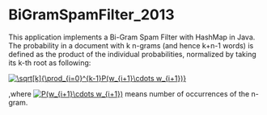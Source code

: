 # BiGramSpamFilter_2013
This application implements a Bi-Gram Spam Filter with HashMap in Java.</br>
The probability in a document with k n-grams (and hence k+n-1 words) is defined as the product of the individual probabilities, normalized by taking its k-th root as following: </br>

<a href="https://www.codecogs.com/eqnedit.php?latex=\sqrt[k]{\prod_{i=0}^{k-1}P(w_{i&plus;1}\cdots&space;w_{i&plus;1})}" target="_blank"><img src="https://latex.codecogs.com/gif.latex?\sqrt[k]{\prod_{i=0}^{k-1}P(w_{i&plus;1}\cdots&space;w_{i&plus;1})}" title="\sqrt[k]{\prod_{i=0}^{k-1}P(w_{i+1}\cdots w_{i+1})}" /></a>

,where
<a href="https://www.codecogs.com/eqnedit.php?latex=P(w_{i&plus;1}\cdots&space;w_{i&plus;1})" target="_blank"><img src="https://latex.codecogs.com/gif.latex?P(w_{i&plus;1}\cdots&space;w_{i&plus;1})" title="P(w_{i+1}\cdots w_{i+1})" /></a>
means number of occurrences of the n-gram.
